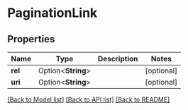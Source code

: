 # PaginationLink

## Properties

Name | Type | Description | Notes
------------ | ------------- | ------------- | -------------
**rel** | Option<**String**> |  | [optional]
**uri** | Option<**String**> |  | [optional]

[[Back to Model list]](../README.md#documentation-for-models) [[Back to API list]](../README.md#documentation-for-api-endpoints) [[Back to README]](../README.md)


